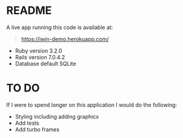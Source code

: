 # README

A live app running this code is available at:

> https://iwin-demo.herokuapp.com/

* Ruby version 3.2.0
* Rails version 7.0.4.2
* Database default SQLite


# TO DO

If I were to spend longer on this application I would do the following:

- Styling including adding graphics
- Add tests
- Add turbo frames